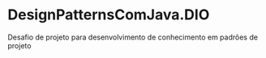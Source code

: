 # DesignPatternsComJava.DIO
Desafio de projeto para desenvolvimento de conhecimento em padrões de projeto

